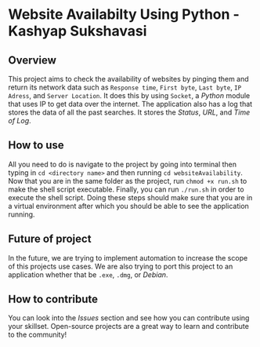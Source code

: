# Website Availabilty Using Python - Kashyap Sukshavasi

## Overview

This project aims to check the availability of websites by pinging them and return its network data such as `Response time`, `First byte`, `Last byte`, `IP Adress`, and `Server Location`. It does this by using `Socket`, a *Python* module that uses IP to get data over the internet. The application also has a log that stores the data of all the past searches. It stores the *Status*, *URL*, and *Time of Log*.

## How to use

All you need to do is navigate to the project by going into terminal then typing in `cd <directory name>` and then running `cd websiteAvailability`. Now that you are in the same folder as the project, run `chmod +x run.sh` to make the shell script executable. Finally, you can run `./run.sh` in order to execute the shell script. Doing these steps should make sure that you are in a virtual environment after which you should be able to see the application running.

## Future of project

In the future, we are trying to implement automation to increase the scope of this projects use cases. We are also trying to port this project to an application whether that be `.exe`, `.dmg`, or *Debian*.

## How to contribute

You can look into the *Issues* section and see how you can contribute using your skillset. Open-source projects are a great way to learn and contribute to the community!
